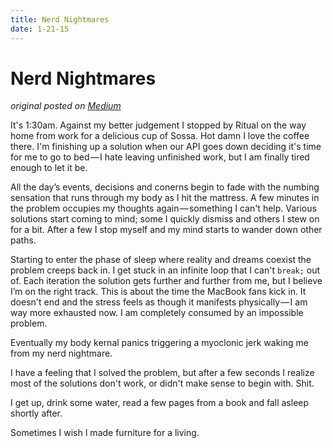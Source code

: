 ```yaml
---
title: Nerd Nightmares
date: 1-21-15
---
```


# Nerd Nightmares

*original posted on [Medium][nerd-nightmares]*

It's 1:30am. Against my better judgement I stopped by Ritual on the way home from work for a delicious cup of Sossa. Hot damn I love the coffee there. I'm finishing up a solution when our API goes down deciding it's time for me to go to bed — I hate leaving unfinished work, but I am finally tired enough to let it be.

All the day’s events, decisions and conerns begin to fade with the numbing sensation that runs through my body as I hit the mattress. A few minutes in the problem occupies my thoughts again — something I can't help. Various solutions start coming to mind; some I quickly dismiss and others I stew on for a bit. After a few I stop myself and
my mind starts to wander down other paths.

Starting to enter the phase of sleep where reality and dreams coexist the problem creeps back in. I get stuck in an infinite loop that I can't `break;` out of. Each iteration the solution gets further and further from me, but I believe I’m on the right track. This is about the time the MacBook fans kick in. It doesn't end and the stress feels as though it manifests physically — I am way more exhausted now. I am completely consumed by an impossible problem.

Eventually my body kernal panics triggering a myoclonic jerk waking me from my nerd nightmare.

I have a feeling that I solved the problem, but after a few seconds I realize most of the solutions don't work, or didn't make sense to begin with. Shit.

I get up, drink some water, read a few pages from a book and fall asleep shortly after.

Sometimes I wish I made furniture for a living.

[nerd-nightmares]: https://medium.com/this-happened-to-me/nerd-nightmares-3ef71afc6c6 (Nerd Nightmares on Medium)

